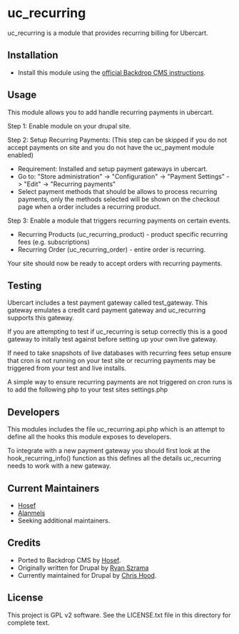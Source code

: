 uc_recurring
============

uc_recurring is a module that provides recurring billing for Ubercart.

Installation
------------

- Install this module using the [official Backdrop CMS instructions](https://backdropcms.org/guide/modules).

Usage
-----

This module allows you to add handle recurring payments in ubercart.

Step 1: Enable module on your drupal site.

Step 2: Setup Recurring Payments:
(This step can be skipped if you do not accept payments on site and you do not
have the uc_payment module enabled)
  - Requirement: Installed and setup payment gateways in ubercart.
  - Go to:
    "Store administration" -> "Configuration" -> "Payment Settings" -> "Edit" -> "Recurring payments"
  - Select payment methods that should be allows to process recurring payments,
    only the methods selected will be shown on the checkout page when a order
    includes a recurring product.

Step 3: Enable a module that triggers recurring payments on certain events.
  - Recurring Products (uc_recurring_product) - product specific recurring fees (e.g. subscriptions)
  - Recurring Order (uc_recurring_order) - entire order is recurring.

Your site should now be ready to accept orders with recurring payments.

Testing
-------

Ubercart includes a test payment gateway called test_gateway. This gateway
emulates a credit card payment gateway and uc_recurring supports this gateway.

If you are attempting to test if uc_recurring is setup correctly this is a good
gateway to initally test against before setting up your own live gateway.

If need to take snapshots of live databases with recurring fees setup ensure
that cron is not running on your test site or recurring payments may be
triggered from your test and live installs.

A simple way to ensure recurring payments are not triggered on cron runs is to
add the following php to your test sites settings.php

<?php
// disable ubercart recurring payments
$conf['uc_recurring_trigger_renewals'] = FALSE;
?>

Developers
----------

This modules includes the file uc_recurring.api.php which is an attempt to
define all the hooks this module exposes to developers.

To integrate with a new payment gateway you should first look at the
hook_recurring_info() function as this defines all the details uc_recurring
needs to work with a new gateway.

Current Maintainers
-------------------

- [Hosef](https://github.com/hosef)
- [Alanmels](https://github.com/alanmels)
- Seeking additional maintainers.

Credits
-------

- Ported to Backdrop CMS by [Hosef](https://github.com/hosef/).
- Originally written for Drupal by [Ryan Szrama](https://www.drupal.org/u/rszrama)
- Currently maintained for Drupal by [Chris Hood](https://www.drupal.org/u/univate).

License
-------

This project is GPL v2 software. See the LICENSE.txt file in this directory for
complete text.
